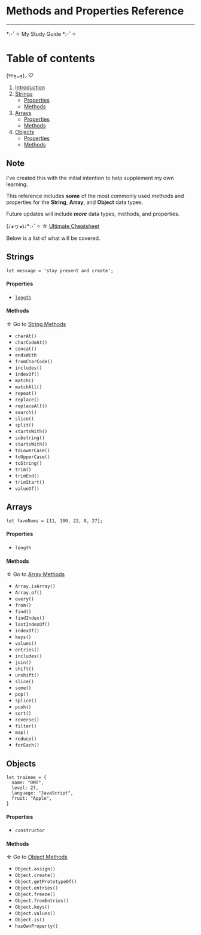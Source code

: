 # Methods and Properties Reference

---

*:･ﾟ✧ My Study Guide *:･ﾟ✧

# Table of contents

(୨୧•͈ᴗ•͈)◞ ♡
1. [Introduction](#introduction)
2. [Strings](#strings)
    - [Properties](#sproperties)
    - [Methods](#smethods)
3. [Arrays](#arrays)
    - [Properties](#aproperties)
    - [Methods](#amethods)
3. [Objects](#objects)
    - [Properties](#oproperties)
    - [Methods](#omethods)

## Note <a name="introduction"></a>

I've created this with the initial intention to help supplement my own learning. 

This reference includes **some** of the most commonly
 used methods and properties for the
 **String**, **Array**, and **Object** data types.
 
 Future updates will include ***more*** data types, methods, and properties. 

(ﾉ◕ヮ◕)ﾉ*:･ﾟ✧ ☆ [Ultimate Cheatsheet](/str-arr-obj.md)


Below is a list of what will be covered.

## Strings <a name="strings"></a>


```
let message = 'stay present and create';
```

#### Properties <a name="sproperties"></a>

- [`length`](/string-length.md)

#### Methods <a name="smethods"></a>

☆ Go to [String Methods](/string-methods.md)

- `charAt()`
- `charCodeAt()`
- `concat()`
- `endsWith`
- `fromCharCode()`
- `includes()`
- `indexOf()`
- `match()`
- `matchAll()`
- `repeat()`
- `replace()`
- `replaceAll()`
- `search()`
- `slice()`
- `split()`
- `startsWith()`
- `substring()`
- `startsWith()`
- `toLowerCase()`
- `toUpperCase()`
- `toString()`
- `trim()`
- `trimEnd()`
- `trimStart()`
- `valueOf()`

## Arrays <a name="arrays"></a>

```
let faveNums = [11, 100, 22, 8, 27];
```

#### Properties <a name="aproperties"></a>

- `length`

#### Methods <a name="amethods"></a>

☆ Go to [Array Methods](/array-methods.md)

- `Array.isArray()`
- `Array.of()`
- `every()`
- `from()`
- `find()`
- `findIndex()`
- `lastIndexOf()`
- `indexOf()`
- `keys()`
- `values()`
- `entries()`
- `includes()`
- `join()`
- `shift()`
- `unshift()`
- `slice()`
- `some()`
- `pop()`
- `splice()`
- `push()`
- `sort()`
- `reverse()`
- `filter()`
- `map()`
- `reduce()`
- `forEach()`

## Objects <a name="objects"></a>

```
let trainee = {
  name: "DMT",
  level: 27,
  language: "JavaScript",
  fruit: "Apple",
}
```

#### Properties <a name="oproperties"></a>

- `constructor `

#### Methods <a name="omethods"></a>

☆ Go to [Object Methods](/object-methods.md)

- `Object.assign()`
- `Object.create()`
- `Object.getPrototypeOf()`
- `Object.entries()`
- `Object.freeze()`
- `Object.fromEntries()`
- `Object.keys()`
- `Object.values()`
- `Object.is()`
- `hasOwnProperty()`
